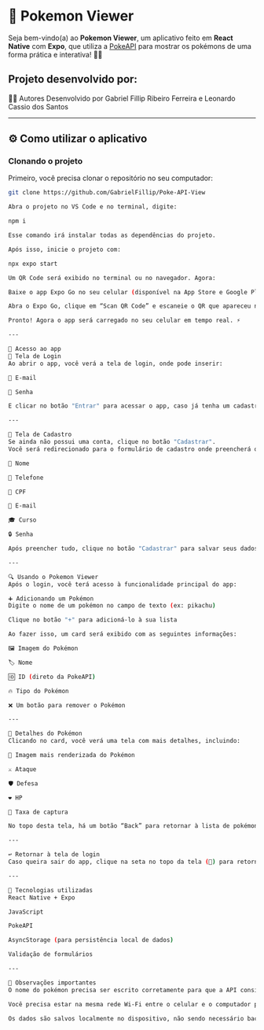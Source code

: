 # 📱 Pokemon Viewer

Seja bem-vindo(a) ao **Pokemon Viewer**, um aplicativo feito em **React Native** com **Expo**, que utiliza a [PokeAPI](https://pokeapi.co/) para mostrar os pokémons de uma forma prática e interativa! 🧩🔥

## Projeto desenvolvido por:

👨‍💻 Autores
Desenvolvido por Gabriel Fillip Ribeiro Ferreira e Leonardo Cassio dos Santos

---

## ⚙️ Como utilizar o aplicativo

### Clonando o projeto

Primeiro, você precisa clonar o repositório no seu computador:

```bash
git clone https://github.com/GabrielFillip/Poke-API-View

Abra o projeto no VS Code e no terminal, digite:

npm i

Esse comando irá instalar todas as dependências do projeto.

Após isso, inicie o projeto com:

npx expo start

Um QR Code será exibido no terminal ou no navegador. Agora:

Baixe o app Expo Go no seu celular (disponível na App Store e Google Play) 📱

Abra o Expo Go, clique em “Scan QR Code” e escaneie o QR que apareceu no terminal. ✅

Pronto! Agora o app será carregado no seu celular em tempo real. ⚡

---

👤 Acesso ao app
🔐 Tela de Login
Ao abrir o app, você verá a tela de login, onde pode inserir:

📧 E-mail

🔑 Senha

E clicar no botão "Entrar" para acessar o app, caso já tenha um cadastro.

---

📝 Tela de Cadastro
Se ainda não possui uma conta, clique no botão "Cadastrar".
Você será redirecionado para o formulário de cadastro onde preencherá os seguintes campos:

🧍 Nome

📱 Telefone

🧾 CPF

📧 E-mail

🎓 Curso

🔒 Senha

Após preencher tudo, clique no botão "Cadastrar" para salvar seus dados.

---

🔍 Usando o Pokemon Viewer
Após o login, você terá acesso à funcionalidade principal do app:

➕ Adicionando um Pokémon
Digite o nome de um pokémon no campo de texto (ex: pikachu)

Clique no botão "+" para adicioná-lo à sua lista

Ao fazer isso, um card será exibido com as seguintes informações:

🖼️ Imagem do Pokémon

🏷️ Nome

🆔 ID (direto da PokeAPI)

🔥 Tipo do Pokémon

❌ Um botão para remover o Pokémon

---

📖 Detalhes do Pokémon
Clicando no card, você verá uma tela com mais detalhes, incluindo:

📸 Imagem mais renderizada do Pokémon

⚔️ Ataque

🛡️ Defesa

❤️ HP

🎯 Taxa de captura

No topo desta tela, há um botão “Back” para retornar à lista de pokémons.

---

↩️ Retornar à tela de login
Caso queira sair do app, clique na seta no topo da tela (🔄) para retornar à tela de login.

---

🧪 Tecnologias utilizadas
React Native + Expo

JavaScript

PokeAPI

AsyncStorage (para persistência local de dados)

Validação de formulários

---

📌 Observações importantes
O nome do pokémon precisa ser escrito corretamente para que a API consiga encontrá-lo. ✔️

Você precisa estar na mesma rede Wi-Fi entre o celular e o computador para o Expo funcionar. 📡

Os dados são salvos localmente no dispositivo, não sendo necessário backend.